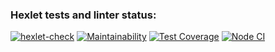 ### Hexlet tests and linter status:

[![hexlet-check](https://github.com/likurg42/frontend-project-lvl2/actions/workflows/hexlet-check.yml/badge.svg)](https://github.com/likurg42/frontend-project-lvl2/actions/workflows/hexlet-check.yml)
[![Maintainability](https://api.codeclimate.com/v1/badges/8dd20c3b35f0f744561a/maintainability)](https://codeclimate.com/github/likurg42/frontend-project-lvl2/maintainability)
[![Test Coverage](https://api.codeclimate.com/v1/badges/8dd20c3b35f0f744561a/test_coverage)](https://codeclimate.com/github/likurg42/frontend-project-lvl2/test_coverage)
[![Node CI](https://github.com/likurg42/frontend-project-lvl2/actions/workflows/nodejs-ci.yml/badge.svg)](https://github.com/likurg42/frontend-project-lvl2/actions/workflows/nodejs-js.yml)
